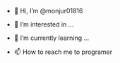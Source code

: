 - 👋 Hi, I’m @monjur01816
- 👀 I’m interested in ...
- 🌱 I’m currently learning ...

- 📫 How to reach me to programer

<!---
monjur01816/monjur01816 is a ✨ special ✨ repository because its `README.md` (this file) appears on your GitHub profile.
You can click the Preview link to take a look at your changes.
--->
